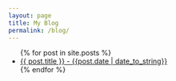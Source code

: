 ```yaml
---
layout: page
title: My Blog
permalink: /blog/
---
```


<ul>
  {% for post in site.posts %}
    <li>
      <a href="{{ post.url }}">{{ post.title }} - {{post.date | date_to_string}}</a>
    </li>
  {% endfor %}
</ul>
